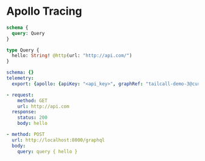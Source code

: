 # Apollo Tracing

```graphql @config
schema {
  query: Query
}

type Query {
  hello: String! @http(url: "http://api.com/")
}
```

```yml @file:config.yml
schema: {}
telemetry:
  export: {apollo: {apiKey: "<api_key>", graphRef: "tailcall-demo-3@current"}}
```

```yml @mock
- request:
    method: GET
    url: http://api.com
  response:
    status: 200
    body: hello
```

```yml @test
- method: POST
  url: http://localhost:8000/graphql
  body:
    query: query { hello }
```

